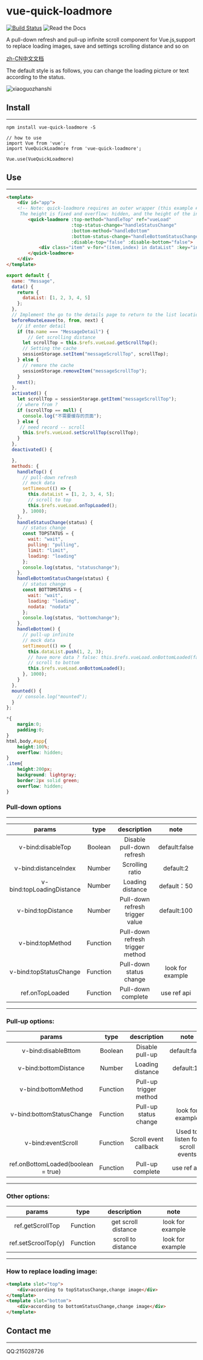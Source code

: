 # vue-quick-loadmore
[![Build Status](https://travis-ci.com/duyanpeng/vue-quick-loadmore.svg?branch=master)](https://travis-ci.org/duyanpeng/vue-quick-loadmore)
![Read the Docs](https://img.shields.io/readthedocs/pip.svg)

A pull-down refresh and pull-up infinite scroll component for Vue.js,support to replace loading images, save and settings scrolling distance and so on

[zh-CN中文文档](https://github.com/duyanpeng/vue-quick-loadmore/blob/master/README.zh-CN.md)

The default style is as follows, you can change the loading picture or text according to the status.

![xiaoguozhanshi](./static/loadmoregif.gif)


## Install
---
`npm install vue-quick-loadmore -S`

```
// how to use
import Vue from 'vue';
import VueQuickLoadmore from 'vue-quick-loadmore';

Vue.use(VueQuickLoadmore)
```

## Use
---
```html
<template>
    <div id="app">
    <!-- Note: quick-loadmore requires an outer wrapper (this example #app)
     The height is fixed and overflow: hidden, and the height of the internal data of quick-loadmore is greater than the      height of the package container.To trigger the pull-load function of quick-loadmore -->
        <quick-loadmore :top-method="handleTop" ref="vueLoad" 
                        :top-status-change="handleStatusChange" 
                        :bottom-method="handleBottom" 
                        :bottom-status-change="handleBottomStatusChange" 
                        :disable-top="false" :disable-bottom="false">
            <div class="item" v-for="(item,index) in dataList" :key="index">{{index}}</div>
        </quick-loadmore>
    </div>
</template>
```
```javascript
export default {
  name: "Message",
  data() {
    return {
      dataList: [1, 2, 3, 4, 5]
    };
  },
  // Implement the go to the details page to return to the list location function - with keep-alive
  beforeRouteLeave(to, from, next) {
    // if enter detail
    if (to.name === "MessageDetail") {
        // Get scrolling distance
      let scrollTop = this.$refs.vueLoad.getScrollTop();
      // Setting the cache
      sessionStorage.setItem("messageScrollTop", scrollTop);
    } else {
      // remore the cache  
      sessionStorage.removeItem("messageScrollTop");
    }
    next();
  },
  activated() {  
    let scrollTop = sessionStorage.getItem("messageScrollTop");
    // where from ?
    if (scrollTop == null) {
      console.log("不需要缓存的页面");
    } else {
     // need record -- scroll
      this.$refs.vueLoad.setScrollTop(scrollTop);
    }
  },
  deactivated() {

  },
  methods: {
    handleTop() {
      // pull-down refresh  
      // mock data
      setTimeout(() => {
        this.dataList = [1, 2, 3, 4, 5];
        // scroll to top
        this.$refs.vueLoad.onTopLoaded();
      }, 1000);
    },
    handleStatusChange(status) {
      // status change
      const TOPSTATUS = {
        wait: "wait",
        pulling: "pulling",
        limit: "limit",
        loading: "loading"
      }; 
      console.log(status, "statuschange");
    },
    handleBottomStatusChange(status) {
      // status change  
      const BOTTOMSTATUS = {
        wait: "wait",
        loading: "loading",
        nodata: "nodata"
      };
      console.log(status, "bottomchange");
    },
    handleBottom() {
      // pull-up infinite
      // mock data
      setTimeout(() => {
        this.dataList.push(1, 2, 3);
        // have more data ? false: this.$refs.vueLoad.onBottomLoaded(false))
        // scroll to bottom
        this.$refs.vueLoad.onBottomLoaded();
      }, 1000);
    }
  },
  mounted() {
    // console.log("mounted");
  }
};
```
```css
*{
    margin:0;
    padding:0;
}
html,body,#app{
    height:100%;
    overflow: hidden;
}
.item{
    height:200px;
    background: lightgray;
    border:2px solid green;
    overflow: hidden;
}
```

### Pull-down options
---
params|type|description|note
:--:|:--:|:--:|:--:
v-bind:disableTop|Boolean|Disable pull-down refresh|default:false
v-bind:distanceIndex|Number|Scrolling ratio|default:2
v-bind:topLoadingDistance|Number|Loading distance|default：50
v-bind:topDistance|Number|Pull-down refresh trigger value|default:100
v-bind:topMethod|Function|Pull-down refresh trigger method|
v-bind:topStatusChange|Function|Pull-down status change|look for example
ref.onTopLoaded|Function|Pull-down complete|use ref api
---
### Pull-up options:
params|type|description|note
:--:|:--:|:--:|:--:
v-bind:disableBttom|Boolean|Disable pull-up|default:false
v-bind:bottomDistance|Number|Loading distance|default:10
v-bind:bottomMethod|Function|Pull-up trigger method|
v-bind:bottomStatusChange|Function|Pull-up status change|look for example
v-bind:eventScroll|Function|Scroll event callback|Used to listen for scroll events
ref.onBottomLoaded(boolean = true)|Function|Pull-up complete|use ref api
---
### Other options:
params|type|description|note
:--:|:--:|:--:|:--:
ref.getScrollTop|Function|get scroll distance|look for example
ref.setScroolTop(y)|Function|scroll to distance|look for example
---
### How to replace loading image:

```html
<template slot="top">
    <div>according to topStatusChange,change image</div>
</template>    
<template slot="bottom">
    <div>according to bottomStatusChange,change image</div>
</template>   

```

## Contact me
---
QQ:215028726
